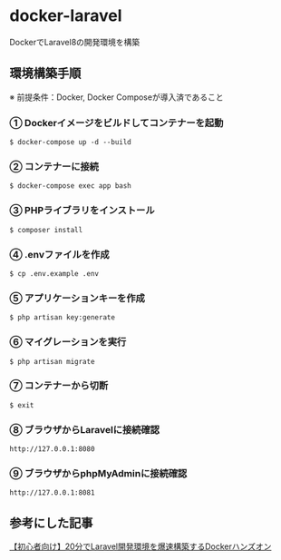 # docker-laravel
DockerでLaravel8の開発環境を構築

## 環境構築手順
※ 前提条件：Docker, Docker Composeが導入済であること

### ① Dockerイメージをビルドしてコンテナーを起動
```
$ docker-compose up -d --build
```
### ② コンテナーに接続
```
$ docker-compose exec app bash
```

### ③ PHPライブラリをインストール
```
$ composer install
```

### ④ .envファイルを作成
```
$ cp .env.example .env
```

### ⑤ アプリケーションキーを作成
```
$ php artisan key:generate
```

### ⑥ マイグレーションを実行
```
$ php artisan migrate
```

### ⑦ コンテナーから切断
```
$ exit
```

### ⑧ ブラウザからLaravelに接続確認
```
http://127.0.0.1:8080
```
### ⑨ ブラウザからphpMyAdminに接続確認
```
http://127.0.0.1:8081
```

## 参考にした記事
[【初心者向け】20分でLaravel開発環境を爆速構築するDockerハンズオン](https://qiita.com/ucan-lab/items/56c9dc3cf2e6762672f4)
